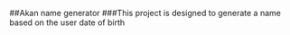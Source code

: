 ##Akan name generator
###This project is designed to generate a name based on the user date of birth